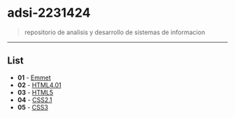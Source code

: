 # adsi-2231424
> repositorio de analisis y desarrollo de sistemas de informacion
---
## List

- **01** - [Emmet](01-emmet/)
- **02** - [HTML4.01](02-html4.01/)
- **03** - [HTML5](03-html5/)
- **04** - [CSS2.1](04-css2.1/)
- **05** - [CSS3](05-css3/)